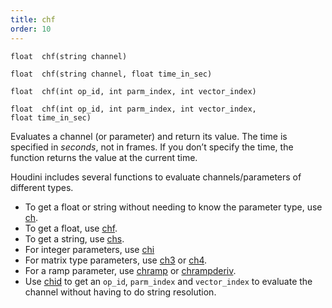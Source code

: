 ```yaml
---
title: chf
order: 10
---
```

`float  chf(string channel)`

`float  chf(string channel, float time_in_sec)`

`float  chf(int op_id, int parm_index, int vector_index)`

`float  chf(int op_id, int parm_index, int vector_index, float time_in_sec)`

Evaluates a channel (or parameter) and return its value. The time is specified in *seconds*, not in frames. If you don’t specify the time, the function returns the value at the current time.

Houdini includes several functions to evaluate channels/parameters of different types.

- To get a float or string without needing to know the parameter type, use [ch](./ch "Evaluates a channel (or parameter) and return its value.").
- To get a float, use [chf](./chf "Evaluates a channel (or parameter) and return its value.").
- To get a string, use [chs](./chs "Evaluates a channel (or parameter) and return its value.").
- For integer parameters, use [chi](./chi "Evaluates a channel (or parameter) and return its value.")
- For matrix type parameters, use [ch3](./ch3 "Evaluates a channel (or parameter) and return its value.") or [ch4](./ch4 "Evaluates a channel (or parameter) and return its value.").
- For a ramp parameter, use [chramp](./chramp "Evaluates a ramp parameter and return its value.") or [chrampderiv](./chrampderiv "Evaluates the derivative of a parm parameter with respect to position.").
- Use [chid](./chid "Resolves a channel string (or parameter) and return op_id, parm_index and vector_index.") to get an `op_id`, `parm_index` and `vector_index` to evaluate the channel without having to do string resolution.
